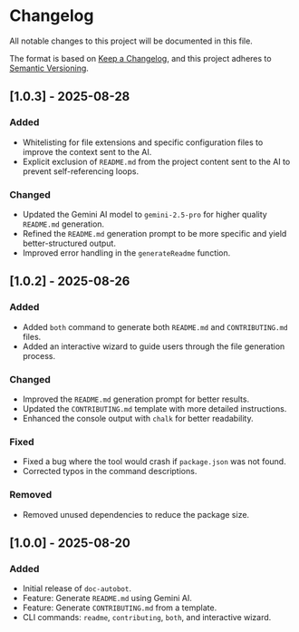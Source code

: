 # Changelog

All notable changes to this project will be documented in this file.

The format is based on [Keep a Changelog](https://keepachangelog.com/en/1.0.0/),
and this project adheres to [Semantic Versioning](https://semver.org/spec/v2.0.0.html).

## [1.0.3] - 2025-08-28

### Added
- Whitelisting for file extensions and specific configuration files to improve the context sent to the AI.
- Explicit exclusion of `README.md` from the project content sent to the AI to prevent self-referencing loops.

### Changed
- Updated the Gemini AI model to `gemini-2.5-pro` for higher quality `README.md` generation.
- Refined the `README.md` generation prompt to be more specific and yield better-structured output.
- Improved error handling in the `generateReadme` function.

## [1.0.2] - 2025-08-26

### Added

- Added `both` command to generate both `README.md` and `CONTRIBUTING.md` files.
- Added an interactive wizard to guide users through the file generation process.

### Changed

- Improved the `README.md` generation prompt for better results.
- Updated the `CONTRIBUTING.md` template with more detailed instructions.
- Enhanced the console output with `chalk` for better readability.

### Fixed

- Fixed a bug where the tool would crash if `package.json` was not found.
- Corrected typos in the command descriptions.

### Removed

- Removed unused dependencies to reduce the package size.

## [1.0.0] - 2025-08-20

### Added

- Initial release of `doc-autobot`.
- Feature: Generate `README.md` using Gemini AI.
- Feature: Generate `CONTRIBUTING.md` from a template.
- CLI commands: `readme`, `contributing`, `both`, and interactive wizard.